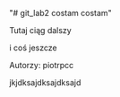 "# git_lab2 costam costam" 

Tutaj ciąg dalszy 


i coś jeszcze

Autorzy: piotrpcc

jkjdksajdksajdksajd

